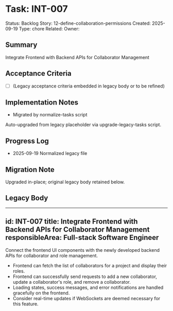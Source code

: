 # Task: INT-007
Status: Backlog
Story: 12-define-collaboration-permissions
Created: 2025-09-19
Type: chore
Related:
Owner:

## Summary
Integrate Frontend with Backend APIs for Collaborator Management

## Acceptance Criteria
- [ ] (Legacy acceptance criteria embedded in legacy body or to be refined)

## Implementation Notes
- Migrated by normalize-tasks script

Auto-upgraded from legacy placeholder via upgrade-legacy-tasks script.

## Progress Log
- 2025-09-19 Normalized legacy file

## Migration Note
Upgraded in-place; original legacy body retained below.

## Legacy Body
---
id: INT-007
title: Integrate Frontend with Backend APIs for Collaborator Management
responsibleArea: Full-stack Software Engineer
---
Connect the frontend UI components with the newly developed backend APIs for collaborator and role management.
- Frontend can fetch the list of collaborators for a project and display their roles.
- Frontend can successfully send requests to add a new collaborator, update a collaborator's role, and remove a collaborator.
- Loading states, success messages, and error notifications are handled gracefully on the frontend.
- Consider real-time updates if WebSockets are deemed necessary for this feature.
